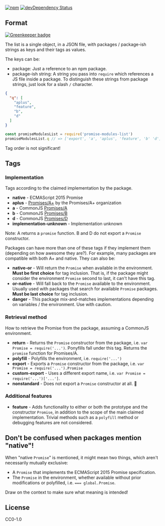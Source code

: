 [![npm](https://img.shields.io/npm/v/promise-modules-list.svg?style=flat-square)](https://www.npmjs.com/package/promise-modules-list)
[![devDependency Status](https://img.shields.io/david/dev/seangenabe/promise-modules-list.svg?style=flat-square)](https://david-dm.org/seangenabe/promise-modules-list#info=devDependencies)

## Format

[![Greenkeeper badge](https://badges.greenkeeper.io/seangenabe/promise-modules-list.svg)](https://greenkeeper.io/)

The list is a single object, in a JSON file, with packages / package-ish strings as keys and their tags as values.

The keys can be:
* package: Just a reference to an npm package.
* package-ish string: A string you pass into `require` which references a JS file inside a package. To distinguish these strings from package strings, just look for a slash `/` character.

```json
{
  "q": [
    "aplus",
    "feature",
    "b",
    "d"
  ]
}
```

```javascript
const promiseModulesList = require('promise-modules-list')
promiseModulesList.q // => ['export', 'a', 'aplus', 'feature', 'b' 'd']
```

Tag order is not significant!

## Tags

### Implementation

Tags according to the claimed implementation by the package.

* **native** - ECMAScript 2015 Promise
* **aplus** - [Promises/A+](https://promisesaplus.com/) by the Promises/A+ organization
* **a** - CommonJS [Promises/A](http://wiki.commonjs.org/wiki/Promises/A)
* **b** - CommonJS [Promises/B](http://wiki.commonjs.org/wiki/Promises/B)
* **d** - CommonJS [Promises/D](http://wiki.commonjs.org/wiki/Promises/D)
* **implementation-unknown** - Implementation unknown

Note: A returns a `promise` function. B and D do not export a `Promise` constructor.

Packages can have more than one of these tags if they implement them (depending on how awesome they are?). For example, many packages are compatible with both A+ and native. They can also be:

* **native-or** - Will return the `Promise` when available in the environment. **Must be first choice** for tag inclusion. That is, if the package might consider the environment `Promise` second to last, it can't have this tag.
* **or-native** - Will fall back to the `Promise` available to the environment. Usually used with packages that search for available `Promise` packages. **Must be last choice** for tag inclusion.
* **danger** - This package mix-and-matches implementations depending on variables / the environment. Use with caution.

### Retrieval method

How to retrieve the Promise from the package, assuming a CommonJS environment.

* **return** - Returns the `Promise` constructor from the package, i.e. `var Promise = require('...')`. Ponyfills fall under this tag. Returns the `promise` function for Promises/A.
* **polyfill** - Polyfills the environment, i.e. `require('...')`
* **export** - Exports a `Promise` constructor from the package, i.e. `var Promise = require('...').Promise`
* **custom-export** - Uses a different export name, i.e. `var Promise = require('...')['...']`.
* **nonstandard** - Does not export a `Promise` constructor at all. 🙁

### Additional features

* **feature** - Adds functionality to either or both the prototype and the constructor `Promise`, in addition to the scope of the main claimed implementation. Trivial methods such as a `polyfill` method or debugging features are not considered.

## Don't be confused when packages mention "native"!

When "native `Promise`" is mentioned, it might mean two things, which aren't necessarily mutually exclusive:
* A `Promise` that implements the ECMAScript 2015 Promise specification.
* The `Promise` in the environment, whether available without prior modifications or polyfilled, i.e. `=== global.Promise`.

Draw on the context to make sure what meaning is intended!

## License

CC0-1.0
